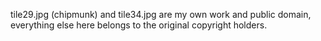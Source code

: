tile29.jpg (chipmunk) and tile34.jpg are my own work and public domain,
everything else here belongs to the original copyright holders.
